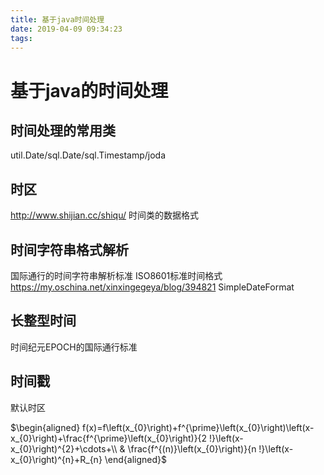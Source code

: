 ```yaml
---
title: 基于java时间处理
date: 2019-04-09 09:34:23
tags:
---
```


# 基于java的时间处理

## 时间处理的常用类
 util.Date/sql.Date/sql.Timestamp/joda

## 时区
http://www.shijian.cc/shiqu/
时间类的数据格式

## 时间字符串格式解析
国际通行的时间字符串解析标准
ISO8601标准时间格式
https://my.oschina.net/xinxingegeya/blog/394821
SimpleDateFormat

## 长整型时间
时间纪元EPOCH的国际通行标准

## 时间戳
默认时区

$\begin{aligned} f(x)=f\left(x_{0}\right)+f^{\prime}\left(x_{0}\right)\left(x-x_{0}\right)+\frac{f^{\prime}\left(x_{0}\right)}{2 !}\left(x-x_{0}\right)^{2}+\cdots+\\ & \frac{f^{(n)}\left(x_{0}\right)}{n !}\left(x-x_{0}\right)^{n}+R_{n} \end{aligned}$







